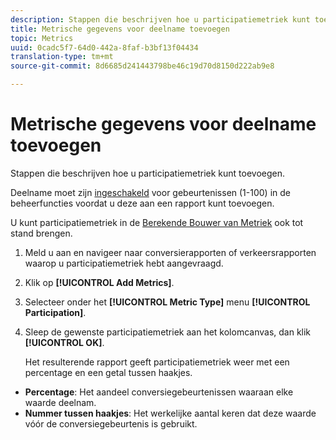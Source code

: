 ```yaml
---
description: Stappen die beschrijven hoe u participatiemetriek kunt toevoegen.
title: Metrische gegevens voor deelname toevoegen
topic: Metrics
uuid: 0cadc5f7-64d0-442a-8faf-b3bf13f04434
translation-type: tm+mt
source-git-commit: 8d6685d241443798be46c19d70d8150d222ab9e8

---
```



# Metrische gegevens voor deelname toevoegen

Stappen die beschrijven hoe u participatiemetriek kunt toevoegen.

Deelname moet zijn [ingeschakeld](/help/components/c-variables/c-metrics/metrics-participation.md) voor gebeurtenissen (1-100) in de beheerfuncties voordat u deze aan een rapport kunt toevoegen.

U kunt participatiemetriek in de [Berekende Bouwer van Metriek](https://docs.adobe.com/content/help/en/analytics/components/calculated-metrics/calcmetric-workflow/participation-metric.html) ook tot stand brengen.

1. Meld u aan en navigeer naar conversierapporten of verkeersrapporten waarop u participatiemetriek hebt aangevraagd.
1. Klik op **[!UICONTROL Add Metrics]**.
1. Selecteer onder het **[!UICONTROL Metric Type]** menu **[!UICONTROL Participation]**.
1. Sleep de gewenste participatiemetriek aan het kolomcanvas, dan klik **[!UICONTROL OK]**.

   Het resulterende rapport geeft participatiemetriek weer met een percentage en een getal tussen haakjes.

* **Percentage**: Het aandeel conversiegebeurtenissen waaraan elke waarde deelnam.
* **Nummer tussen haakjes**: Het werkelijke aantal keren dat deze waarde vóór de conversiegebeurtenis is gebruikt.

